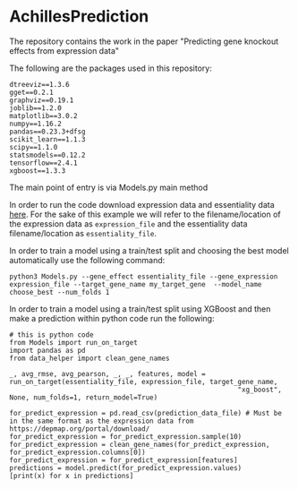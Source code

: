 # AchillesPrediction

The repository contains the work in the paper "Predicting gene knockout effects from expression data"

The following are the packages used in this repository:
```
dtreeviz==1.3.6
gget==0.2.1
graphviz==0.19.1
joblib==1.2.0
matplotlib==3.0.2
numpy==1.16.2
pandas==0.23.3+dfsg
scikit_learn==1.1.3
scipy==1.1.0
statsmodels==0.12.2
tensorflow==2.4.1
xgboost==1.3.3
```

The main point of entry is via Models.py main method

In order to run the code download expression data and essentiality data [here](https://depmap.org/portal/download/).
For the sake of this example we will refer to the filename/location of the expression data as `expression_file` and the essentiality data filename/location as `essentiality_file`.

In order to train a model using a train/test split and choosing the best model automatically use the following command:
```
python3 Models.py --gene_effect essentiality_file --gene_expression expression_file --target_gene_name my_target_gene  --model_name choose_best --num_folds 1
```

In order to train a model using a train/test split using XGBoost and then make a prediction within python code run the following:
```
# this is python code
from Models import run_on_target
import pandas as pd
from data_helper import clean_gene_names

_, avg_rmse, avg_pearson, _, _, features, model = run_on_target(essentiality_file, expression_file, target_gene_name,
                                                         "xg_boost", None, num_folds=1, return_model=True)

for_predict_expression = pd.read_csv(prediction_data_file) # Must be in the same format as the expression data from https://depmap.org/portal/download/
for_predict_expression = for_predict_expression.sample(10)
for_predict_expression = clean_gene_names(for_predict_expression, for_predict_expression.columns[0])
for_predict_expression = for_predict_expression[features]
predictions = model.predict(for_predict_expression.values)
[print(x) for x in predictions]
```
